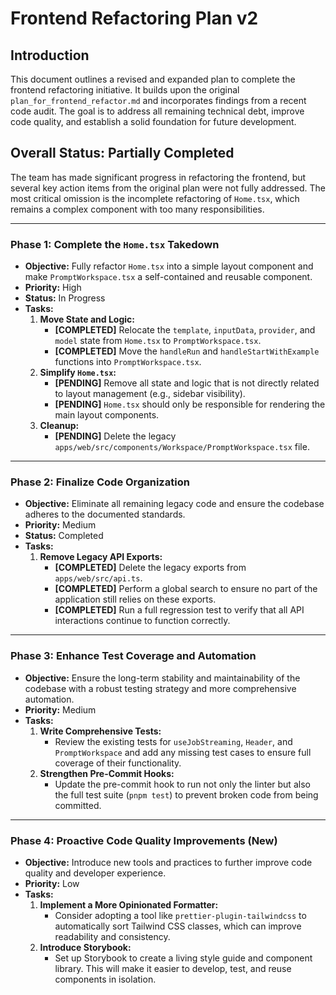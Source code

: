 # Frontend Refactoring Plan v2

## **Introduction**

This document outlines a revised and expanded plan to complete the frontend refactoring initiative. It builds upon the original `plan_for_frontend_refactor.md` and incorporates findings from a recent code audit. The goal is to address all remaining technical debt, improve code quality, and establish a solid foundation for future development.

## **Overall Status: Partially Completed**

The team has made significant progress in refactoring the frontend, but several key action items from the original plan were not fully addressed. The most critical omission is the incomplete refactoring of `Home.tsx`, which remains a complex component with too many responsibilities.

---

### **Phase 1: Complete the `Home.tsx` Takedown**

*   **Objective:** Fully refactor `Home.tsx` into a simple layout component and make `PromptWorkspace.tsx` a self-contained and reusable component.
*   **Priority:** High
*   **Status:** In Progress
*   **Tasks:**
    1.  **Move State and Logic:**
        *   **[COMPLETED]** Relocate the `template`, `inputData`, `provider`, and `model` state from `Home.tsx` to `PromptWorkspace.tsx`.
        *   **[COMPLETED]** Move the `handleRun` and `handleStartWithExample` functions into `PromptWorkspace.tsx`.
    2.  **Simplify `Home.tsx`:**
        *   **[PENDING]** Remove all state and logic that is not directly related to layout management (e.g., sidebar visibility).
        *   **[PENDING]** `Home.tsx` should only be responsible for rendering the main layout components.
    3.  **Cleanup:**
        *   **[PENDING]** Delete the legacy `apps/web/src/components/Workspace/PromptWorkspace.tsx` file.

---

### **Phase 2: Finalize Code Organization**

*   **Objective:** Eliminate all remaining legacy code and ensure the codebase adheres to the documented standards.
*   **Priority:** Medium
*   **Status:** Completed
*   **Tasks:**
    1.  **Remove Legacy API Exports:**
        *   **[COMPLETED]** Delete the legacy exports from `apps/web/src/api.ts`.
        *   **[COMPLETED]** Perform a global search to ensure no part of the application still relies on these exports.
        *   **[COMPLETED]** Run a full regression test to verify that all API interactions continue to function correctly.

---

### **Phase 3: Enhance Test Coverage and Automation**

*   **Objective:** Ensure the long-term stability and maintainability of the codebase with a robust testing strategy and more comprehensive automation.
*   **Priority:** Medium
*   **Tasks:**
    1.  **Write Comprehensive Tests:**
        *   Review the existing tests for `useJobStreaming`, `Header`, and `PromptWorkspace` and add any missing test cases to ensure full coverage of their functionality.
    2.  **Strengthen Pre-Commit Hooks:**
        *   Update the pre-commit hook to run not only the linter but also the full test suite (`pnpm test`) to prevent broken code from being committed.

---

### **Phase 4: Proactive Code Quality Improvements (New)**

*   **Objective:** Introduce new tools and practices to further improve code quality and developer experience.
*   **Priority:** Low
*   **Tasks:**
    1.  **Implement a More Opinionated Formatter:**
        *   Consider adopting a tool like `prettier-plugin-tailwindcss` to automatically sort Tailwind CSS classes, which can improve readability and consistency.
    2.  **Introduce Storybook:**
        *   Set up Storybook to create a living style guide and component library. This will make it easier to develop, test, and reuse components in isolation.
